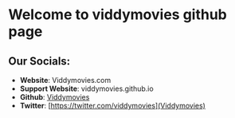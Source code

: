# Welcome to viddymovies github page

## Our Socials:
* **Website**: Viddymovies.com
* **Support Website**: viddymovies.github.io
* **Github**: [Viddymovies](https://github.com/Viddymovies/Viddymovies/)
* **Twitter**: [https://twitter.com/viddymovies](Viddymovies)
